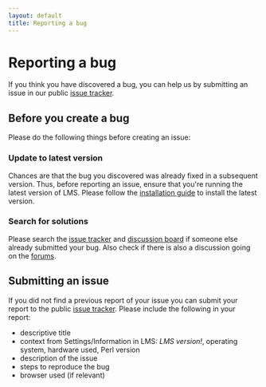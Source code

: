 ```yaml
---
layout: default
title: Reporting a bug
---
```


# Reporting a bug

If you think you have discovered a bug, you can help us by submitting an issue in our public [issue tracker](https://github.com/LMS-Community/slimserver/issues).

## Before you create a bug

Please do the following things before creating an issue:

### Update to latest version

Chances are that the bug you discovered was already fixed in a subsequent version. Thus, before reporting an issue, ensure that you're running the latest version of LMS. Please follow the [installation guide](../getting-started/index.md) to install the latest version.

### Search for solutions

Please search the [issue tracker](https://github.com/LMS-Community/slimserver/issues) and [discussion board](https://github.com/LMS-Community/slimserver/discussions) if someone else already submitted your bug. Also check if there is also a discussion going on the [forums](https://forums.lyrion.org/).

## Submitting an issue

If you did not find a previous report of your issue you can submit your report to the public [issue tracker](https://github.com/LMS-Community/slimserver/issues). Please include the following in your report:

- descriptive title
- context from Settings/Information in LMS: _LMS version!_, operating system, hardware used, Perl version
- description of the issue
- steps to reproduce the bug
- browser used (if relevant)
